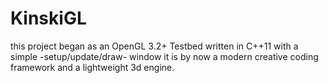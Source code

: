 KinskiGL
========

this project began as an OpenGL 3.2+ Testbed written in C++11 with a simple -setup/update/draw- window
it is by now a modern creative coding framework and a lightweight 3d engine.
